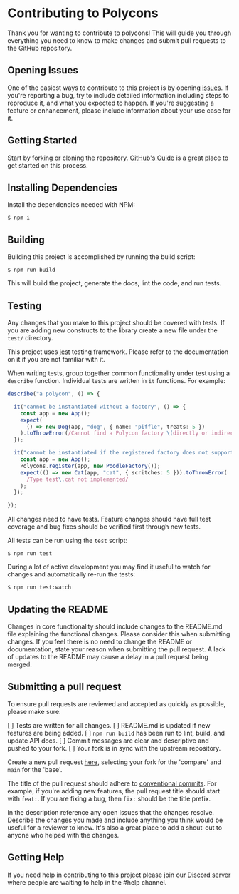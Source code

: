 # Contributing to Polycons

Thank you for wanting to contribute to polycons! This will guide you through everything you need to know to make changes 
and submit pull requests to the GitHub repository.

## Opening Issues

One of the easiest ways to contribute to this project is by opening [issues](https://github.com/monadahq/polycons/issues/new).
If you're reporting a bug, try to include detailed information including steps to reproduce it, and what you expected to happen.
If you're suggesting a feature or enhancement, please include information about your use case for it.

## Getting Started

Start by forking or cloning the repository. [GitHub's Guide](https://docs.github.com/en/get-started/quickstart/contributing-to-projects)
is a great place to get started on this process.

## Installing Dependencies

Install the dependencies needed with NPM:

```shell
$ npm i
```

## Building

Building this project is accomplished by running the build script:

```shell
$ npm run build
```

This will build the project, generate the docs, lint the code, and run tests.

## Testing

Any changes that you make to this project should be covered with tests. If you are adding new constructs to the 
library create a new file under the `test/` directory.

This project uses [jest](https://jestjs.io/) testing framework. Please refer to the documentation on it if you are not 
familiar with it. 

When writing tests, group together common functionality under test using a `describe` function. Individual tests are 
written in `it` functions. For example:

```typescript
describe("a polycon", () => {

  it("cannot be instantiated without a factory", () => {
    const app = new App();
    expect(
      () => new Dog(app, "dog", { name: "piffle", treats: 5 })
    ).toThrowError(/Cannot find a Polycon factory \(directly or indirectly\)/);
  });

  it("cannot be instantiated if the registered factory does not support it", () => {
    const app = new App();
    Polycons.register(app, new PoodleFactory());
    expect(() => new Cat(app, "cat", { scritches: 5 })).toThrowError(
      /Type test\.cat not implemented/
    );
  });

});
```

All changes need to have tests. Feature changes should have full test coverage and bug fixes should be verified first
through new tests. 

All tests can be run using the `test` script:

```shell
$ npm run test
```

During a lot of active development you may find it useful to watch for changes and automatically re-run the tests:

```shell
$ npm run test:watch
```

## Updating the README

Changes in core functionality should include changes to the README.md file explaining the functional changes. Please 
consider this when submitting changes. If you feel there is no need to change the README or documentation,
state your reason when submitting the pull request. A lack of updates to the README may cause a delay in a pull request 
being merged.

## Submitting a pull request

To ensure pull requests are reviewed and accepted as quickly as possible, please make sure:

[ ] Tests are written for all changes.
[ ] README.md is updated if new features are being added.
[ ] `npm run build` has been run to lint, build, and update API docs.
[ ] Commit messages are clear and descriptive and pushed to your fork.
[ ] Your fork is in sync with the upstream repository.

Create a new pull request [here](https://github.com/monadahq/polycons/compare), selecting your fork for the 'compare' 
and `main` for the 'base'. 

The title of the pull request should adhere to [conventional commits](https://www.conventionalcommits.org). For example, 
if you're adding new features, the pull request title should start with `feat:`. If you are fixing a bug, then `fix:` 
should be the title prefix.

In the description reference any open issues that the changes resolve. Describe the changes you made and include anything
you think would be useful for a reviewer to know. It's also a great place to add a shout-out to anyone who helped with the 
changes.

## Getting Help

If you need help in contributing to this project please join our [Discord server](https://discord.gg/5KP9KNcB) where 
people are waiting to help in the #help channel.
